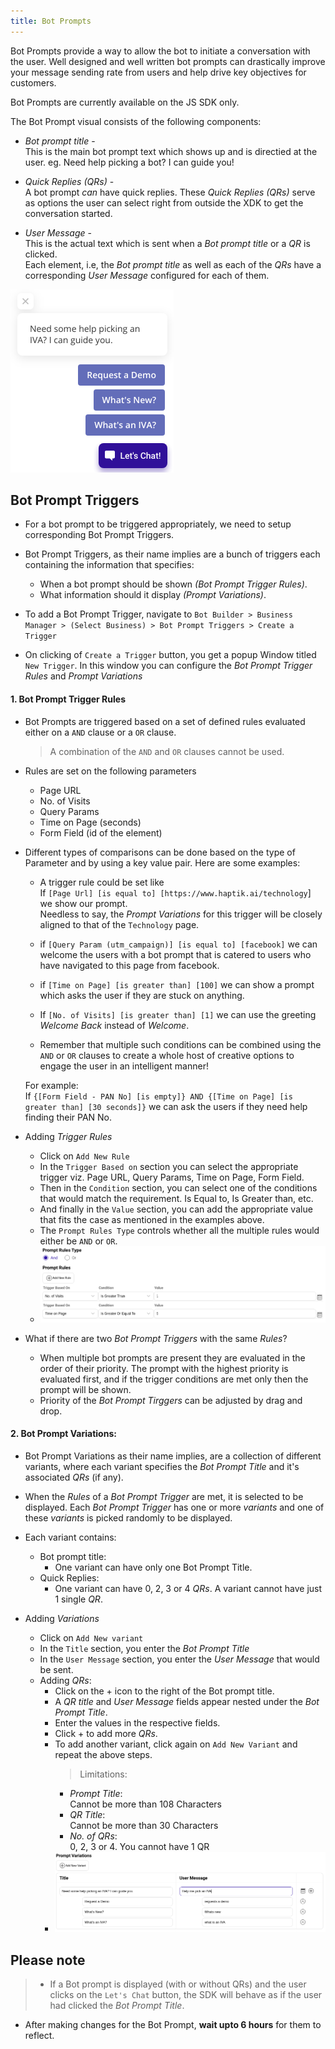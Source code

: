 ```yaml
---
title: Bot Prompts
---
```


Bot Prompts provide a way to allow the bot to initiate a conversation with the user. Well designed and well written bot prompts can drastically improve your message sending rate from users and help drive key objectives for customers.

Bot Prompts are currently available on the JS SDK only.

The Bot Prompt visual consists of the following components:

-   _Bot prompt title_ -<br/>
    This is the main bot prompt text which shows up and is directied at the user. eg. Need help picking a bot? I can guide you!

-   _Quick Replies (QRs)_ -<br/>
    A bot prompt _can_ have quick replies. These _Quick Replies (QRs)_ serve as options the user can select right from outside the XDK to get the conversation started.

-   _User Message_ - <br/>
    This is the actual text which is sent when a _Bot prompt title_ or a _QR_ is clicked. <br/>
    Each element, i.e, the _Bot prompt title_ as well as each of the _QRs_ have a corresponding _User Message_ configured for each of them.

![sample_bot_prompt](../assets/new_bot_prompts/new-prompt.png)


## Bot Prompt Triggers
- For a bot prompt to be triggered appropriately, we need to setup corresponding Bot Prompt Triggers.

- Bot Prompt Triggers, as their name implies are a bunch of triggers each containing the information that specifies:
    - When a bot prompt should be shown _(Bot Prompt Trigger Rules)_.
    - What information should it display _(Prompt Variations)_.


- To add a Bot Prompt Trigger, navigate to `Bot Builder > Business Manager > (Select Business) > Bot Prompt Triggers > Create a Trigger`

- On clicking of `Create a Trigger` button, you get a popup Window titled `New Trigger`. In this window you can configure the _Bot Prompt Trigger Rules_ and _Prompt Variations_

#### 1. Bot Prompt Trigger Rules

- Bot Prompts are triggered based on a set of defined rules evaluated either on a `AND` clause or a `OR` clause.
  >A combination of the `AND` and `OR` clauses cannot be used.

- Rules are set on the following parameters
  -   Page URL
  -   No. of Visits
  -   Query Params
  -   Time on Page (seconds)
  -   Form Field (id of the element)


- Different types of comparisons can be done based on the type of Parameter and by using a key value pair. Here are some examples:

    - A trigger rule could be set like <br/>
  If `[Page Url] [is equal to] [https://www.haptik.ai/technology`] we show our prompt.<br/>
  Needless to say, the _Prompt Variations_ for this trigger will be closely aligned to that of the `Technology` page.

    - if `[Query Param (utm_campaign)] [is equal to] [facebook]` we can welcome the users with a bot prompt that is catered to users who have navigated to this page from facebook.

    - if `[Time on Page] [is greater than] [100]` we can show a prompt which asks the user if they are stuck on anything.

    - If `[No. of Visits] [is greater than] [1]` we can use the greeting _Welcome Back_ instead of _Welcome_.

    - Remember that multiple such conditions can be combined using the `AND` or `OR` clauses to create a whole
    host of creative options to engage the user in an intelligent manner!

    For example:<br/>
    If `{[Form Field - PAN No] [is empty]} AND {[Time on Page] [is greater than] [30 seconds]}` we can ask the users if they need help finding their PAN No.

- Adding _Trigger Rules_ <br/>
  - Click on `Add New Rule`
  - In the `Trigger Based on` section you can select the appropriate trigger viz. Page URL, Query Params, Time on Page, Form Field.
  - Then in the `Condition` section, you can select one of the conditions that would match the requirement. Is Equal to, Is Greater than, etc.
  - And finally in the `Value` section, you can add the appropriate value that fits the case as mentioned in the examples above.
  - The `Prompt Rules Type` controls whether all the multiple rules would either be `AND` or `OR`.
  - ![sample_bot_prompt](../assets/new_bot_prompts/prompt-rules.png "Adding rules to Bot Prompt Trigger")


- What if there are two _Bot Prompt Triggers_ with the same _Rules_? <br/>
  - When multiple bot prompts are present they are evaluated in the order of their priority. The prompt with the highest priority is evaluated first, and if the trigger conditions are met only then the prompt will be shown.
  - Priority of the _Bot Prompt Tirggers_ can be adjusted by drag and drop.

#### 2. Bot Prompt Variations:

- Bot Prompt Variations as their name implies, are a collection of different variants, where each variant specifies the _Bot Prompt Title_ and it's associated _QRs_ (if any).

- When the _Rules_ of a _Bot Prompt Trigger_ are met, it is selected to be displayed. Each _Bot Prompt Trigger_ has one or more _variants_ and one of these _variants_ is picked randomly to be displayed.

- Each variant contains:
  - Bot prompt title:
    - One variant can have only one Bot Prompt Title.
  - Quick Replies:
    - One variant can have 0, 2, 3 or 4 _QRs_. A variant cannot have just 1 single _QR_.

- Adding _Variations_ <br/>
  - Click on `Add New variant`
  - In the `Title` section, you enter the _Bot Prompt Title_
  - In the `User Message` section, you enter the _User Message_ that would be sent.
  - Adding _QRs_:
    - Click on the + icon to the right of the Bot prompt title.
    - A _QR_ _title_ and _User Message_ fields appear nested under the _Bot Prompt Title_.
    - Enter the values in the respective fields.
    - Click + to add more _QRs_.
    - To add another variant, click again on `Add New Variant` and repeat the above steps.
      > Limitations: <br/>
      - _Prompt Title_: <br/>
      Cannot be more than 108 Characters <br/>
      - _QR Title_: <br/>
      Cannot be more than 30 Characters
      - _No. of QRs_: <br/>
      0, 2, 3 or 4. You cannot have 1 QR
    - ![sample_bot_prompt](../assets/new_bot_prompts/prompt-variations.png "Adding Variants")


## Please note
> - If a Bot prompt is displayed (with or without QRs) and the user clicks on the `Let's Chat` button, the SDK will behave as if the user had clicked the _Bot Prompt Title_.
- After making changes for the Bot Prompt, **wait upto 6 hours** for them to reflect.
